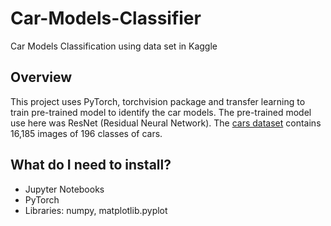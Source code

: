 # Car-Models-Classifier
Car Models Classification using data set in Kaggle

## Overview
This project uses PyTorch, torchvision package and transfer learning to train pre-trained model to identify the car models.
The pre-trained model use here was ResNet (Residual Neural Network). The [cars dataset](https://www.kaggle.com/jutrera/stanford-car-dataset-by-classes-folder) contains 16,185 images of 196 classes of cars.

## What do I need to install?
- Jupyter Notebooks
- PyTorch
- Libraries: numpy, matplotlib.pyplot
